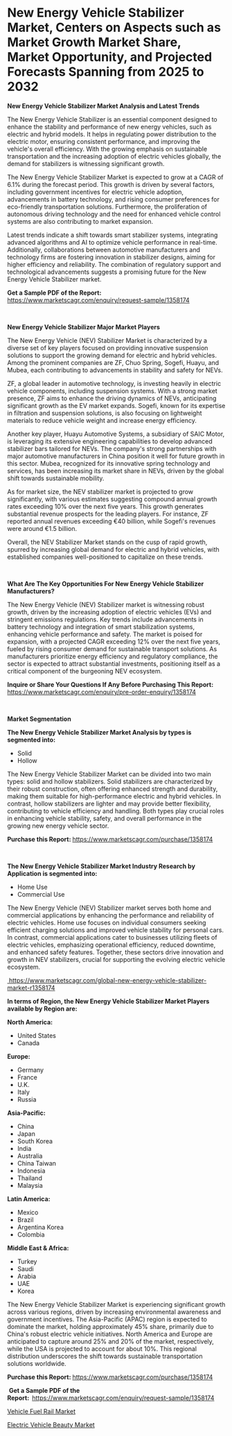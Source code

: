 <p><h1>New Energy Vehicle Stabilizer Market, Centers on Aspects such as Market Growth Market Share, Market Opportunity, and Projected Forecasts Spanning from 2025 to 2032</h1></p><p><strong>New Energy Vehicle Stabilizer Market Analysis and Latest Trends</strong></p>
<p><p>The New Energy Vehicle Stabilizer is an essential component designed to enhance the stability and performance of new energy vehicles, such as electric and hybrid models. It helps in regulating power distribution to the electric motor, ensuring consistent performance, and improving the vehicle's overall efficiency. With the growing emphasis on sustainable transportation and the increasing adoption of electric vehicles globally, the demand for stabilizers is witnessing significant growth.</p><p>The New Energy Vehicle Stabilizer Market is expected to grow at a CAGR of 6.1% during the forecast period. This growth is driven by several factors, including government incentives for electric vehicle adoption, advancements in battery technology, and rising consumer preferences for eco-friendly transportation solutions. Furthermore, the proliferation of autonomous driving technology and the need for enhanced vehicle control systems are also contributing to market expansion.</p><p>Latest trends indicate a shift towards smart stabilizer systems, integrating advanced algorithms and AI to optimize vehicle performance in real-time. Additionally, collaborations between automotive manufacturers and technology firms are fostering innovation in stabilizer designs, aiming for higher efficiency and reliability. The combination of regulatory support and technological advancements suggests a promising future for the New Energy Vehicle Stabilizer market.</p></p>
<p><strong>Get a Sample PDF of the Report:&nbsp;</strong> <a href="https://www.marketscagr.com/enquiry/request-sample/1358174?utm_campaign=2136&utm_medium=2&utm_source=Github&utm_content=ia&utm_term=30032025&utm_id=new-energy-vehicle-stabilizer">https://www.marketscagr.com/enquiry/request-sample/1358174</a></p>
<p>&nbsp;</p>
<p><strong>New Energy Vehicle Stabilizer Major Market Players</strong></p>
<p><p>The New Energy Vehicle (NEV) Stabilizer Market is characterized by a diverse set of key players focused on providing innovative suspension solutions to support the growing demand for electric and hybrid vehicles. Among the prominent companies are ZF, Chuo Spring, Sogefi, Huayu, and Mubea, each contributing to advancements in stability and safety for NEVs.</p><p>ZF, a global leader in automotive technology, is investing heavily in electric vehicle components, including suspension systems. With a strong market presence, ZF aims to enhance the driving dynamics of NEVs, anticipating significant growth as the EV market expands. Sogefi, known for its expertise in filtration and suspension solutions, is also focusing on lightweight materials to reduce vehicle weight and increase energy efficiency.</p><p>Another key player, Huayu Automotive Systems, a subsidiary of SAIC Motor, is leveraging its extensive engineering capabilities to develop advanced stabilizer bars tailored for NEVs. The company's strong partnerships with major automotive manufacturers in China position it well for future growth in this sector. Mubea, recognized for its innovative spring technology and services, has been increasing its market share in NEVs, driven by the global shift towards sustainable mobility.</p><p>As for market size, the NEV stabilizer market is projected to grow significantly, with various estimates suggesting compound annual growth rates exceeding 10% over the next five years. This growth generates substantial revenue prospects for the leading players. For instance, ZF reported annual revenues exceeding €40 billion, while Sogefi's revenues were around €1.5 billion.</p><p>Overall, the NEV Stabilizer Market stands on the cusp of rapid growth, spurred by increasing global demand for electric and hybrid vehicles, with established companies well-positioned to capitalize on these trends.</p></p>
<p>&nbsp;</p>
<p><strong>What Are The Key Opportunities For New Energy Vehicle Stabilizer Manufacturers?</strong></p>
<p><p>The New Energy Vehicle (NEV) Stabilizer market is witnessing robust growth, driven by the increasing adoption of electric vehicles (EVs) and stringent emissions regulations. Key trends include advancements in battery technology and integration of smart stabilization systems, enhancing vehicle performance and safety. The market is poised for expansion, with a projected CAGR exceeding 12% over the next five years, fueled by rising consumer demand for sustainable transport solutions. As manufacturers prioritize energy efficiency and regulatory compliance, the sector is expected to attract substantial investments, positioning itself as a critical component of the burgeoning NEV ecosystem.</p></p>
<p><strong>Inquire or Share Your Questions If Any Before Purchasing This Report:</strong> <a href="https://www.marketscagr.com/enquiry/pre-order-enquiry/1358174?utm_campaign=2136&utm_medium=2&utm_source=Github&utm_content=ia&utm_term=30032025&utm_id=new-energy-vehicle-stabilizer">https://www.marketscagr.com/enquiry/pre-order-enquiry/1358174</a></p>
<p>&nbsp;</p>
<p><strong>Market Segmentation</strong></p>
<p><strong>The New Energy Vehicle Stabilizer Market Analysis by types is segmented into:</strong></p>
<p><ul><li>Solid</li><li>Hollow</li></ul></p>
<p><p>The New Energy Vehicle Stabilizer Market can be divided into two main types: solid and hollow stabilizers. Solid stabilizers are characterized by their robust construction, often offering enhanced strength and durability, making them suitable for high-performance electric and hybrid vehicles. In contrast, hollow stabilizers are lighter and may provide better flexibility, contributing to vehicle efficiency and handling. Both types play crucial roles in enhancing vehicle stability, safety, and overall performance in the growing new energy vehicle sector.</p></p>
<p><strong>Purchase this Report:&nbsp;</strong><a href="https://www.marketscagr.com/purchase/1358174?utm_campaign=2136&utm_medium=2&utm_source=Github&utm_content=ia&utm_term=30032025&utm_id=new-energy-vehicle-stabilizer">https://www.marketscagr.com/purchase/1358174</a></p>
<p>&nbsp;</p>
<p><strong>The New Energy Vehicle Stabilizer Market Industry Research by Application is segmented into:</strong></p>
<p><ul><li>Home Use</li><li>Commercial Use</li></ul></p>
<p><p>The New Energy Vehicle (NEV) Stabilizer market serves both home and commercial applications by enhancing the performance and reliability of electric vehicles. Home use focuses on individual consumers seeking efficient charging solutions and improved vehicle stability for personal cars. In contrast, commercial applications cater to businesses utilizing fleets of electric vehicles, emphasizing operational efficiency, reduced downtime, and enhanced safety features. Together, these sectors drive innovation and growth in NEV stabilizers, crucial for supporting the evolving electric vehicle ecosystem.</p></p>
<p><a href="https://www.marketscagr.com/global-new-energy-vehicle-stabilizer-market-r1358174?utm_campaign=2136&utm_medium=2&utm_source=Github&utm_content=ia&utm_term=30032025&utm_id=new-energy-vehicle-stabilizer">&nbsp;https://www.marketscagr.com/global-new-energy-vehicle-stabilizer-market-r1358174</a></p>
<p><strong>In terms of Region, the New Energy Vehicle Stabilizer Market Players available by Region are:</strong></p>
<p>
    <p> <strong> North America: </strong>
        <ul>
            <li>United States</li>
            <li>Canada</li>
        </ul>
        </p> 
    <p> <strong> Europe: </strong>
        <ul>
            <li>Germany</li>
            <li>France</li>
            <li>U.K.</li>
            <li>Italy</li>
            <li>Russia</li>
        </ul>
        </p> 
    <p> <strong> Asia-Pacific: </strong>
        <ul>
            <li>China</li>
            <li>Japan</li>
            <li>South Korea</li>
            <li>India</li>
            <li>Australia</li>
            <li>China Taiwan</li>
            <li>Indonesia</li>
            <li>Thailand</li>
            <li>Malaysia</li>
        </ul>
        </p> 
    <p> <strong> Latin America: </strong>
        <ul>
            <li>Mexico</li>
            <li>Brazil</li>
            <li>Argentina Korea</li>
            <li>Colombia</li>
        </ul>
        </p> 
    <p> <strong> Middle East & Africa: </strong>
        <ul>
            <li>Turkey</li>
            <li>Saudi</li>
            <li>Arabia</li>
            <li>UAE</li>
            <li>Korea</li>
        </ul>
    </p>
    </p>
<p><p>The New Energy Vehicle Stabilizer Market is experiencing significant growth across various regions, driven by increasing environmental awareness and government incentives. The Asia-Pacific (APAC) region is expected to dominate the market, holding approximately 45% share, primarily due to China's robust electric vehicle initiatives. North America and Europe are anticipated to capture around 25% and 20% of the market, respectively, while the USA is projected to account for about 10%. This regional distribution underscores the shift towards sustainable transportation solutions worldwide.</p></p>
<p><strong>Purchase this Report: </strong><a href="https://www.marketscagr.com/purchase/1358174?utm_campaign=2136&utm_medium=2&utm_source=Github&utm_content=ia&utm_term=30032025&utm_id=new-energy-vehicle-stabilizer">https://www.marketscagr.com/purchase/1358174</a></p>
<p>&nbsp;<strong>Get a Sample PDF of the Report:&nbsp;&nbsp;</strong><a href="https://www.marketscagr.com/enquiry/request-sample/1358174?utm_campaign=2136&utm_medium=2&utm_source=Github&utm_content=ia&utm_term=30032025&utm_id=new-energy-vehicle-stabilizer">https://www.marketscagr.com/enquiry/request-sample/1358174</a></p>
<p><strong></strong></p>
<p><p><a href="https://github.com/dringals/Market-Research-Report-List-6/blob/main/vehicle-fuel-rail-market.md?utm_campaign=2136&utm_medium=2&utm_source=Github&utm_content=ia&utm_term=30032025&utm_id=new-energy-vehicle-stabilizer">Vehicle Fuel Rail Market</a></p><p><a href="https://github.com/krookplier6h/Market-Research-Report-List-1/blob/main/electric-vehicle-beauty-market.md?utm_campaign=2136&utm_medium=2&utm_source=Github&utm_content=ia&utm_term=30032025&utm_id=new-energy-vehicle-stabilizer">Electric Vehicle Beauty Market</a></p></p>